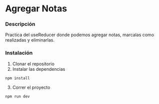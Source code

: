 # Agregar Notas

### Descripción
Practica del useReducer donde podemos agregar notas, 
marcalas como realizadas y eliminarlas.

### Instalación
1. Clonar el repositorio
2. Instalar las dependencias
```	
npm install
```
3. Correr el proyecto
```	
npm run dev
```